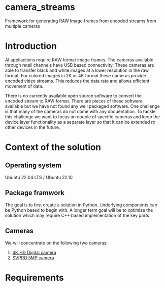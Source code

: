 # camera_streams
Framework for generating RAW Image frames from encoded streams from multiple cameras 

# Introduction
AI appliactions require RAW format image frames. The cameras available through retail channels have USB based connectivity. These cameras are able to transfer black and white images at a lower resolution in the raw format. For colored images in 2K or 4K format these cameras provide encoded video streams. This reduces the data rate and allows efficient movement of data.

There is no currently available open source software to convert the encoded stream to RAW format. There are pieces of these software available but we have not found any well packaged software. One challenge is that many of the cameras do not come with any docuentation. To tackle this challenge we want to focus on couple of specific cameras and keep the device layer functionality as a separate layer so that it can be extended ro other devices in the future. 

# Context of the solution
## Operating system
Ubuntu 22.04 LTS / Ubuntu 22.10

## Package framwork
The goal is to first create a solution in Python. Underlying components can be Python based to begin with. A longer term goal will be to optimize the solution which may require C++ based implementation of the key parts.

## Cameras
We will concentrate on the following two cameras:
1. [4K HD Digital camera](https://www.amazon.com/gp/product/B08F385MPL/ref=ppx_yo_dt_b_search_asin_title?ie=UTF8&psc=1)
2. [SVPRO 5MP camera](https://www.amazon.com/gp/product/B07CBNSXTH/ref=ppx_yo_dt_b_search_asin_title?ie=UTF8&th=1)

# Requirements


